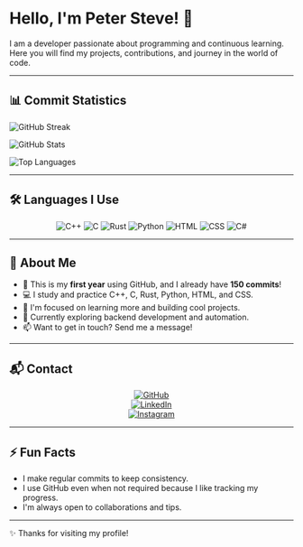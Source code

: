 # Hello, I'm Peter Steve! 👋

I am a developer passionate about programming and continuous learning.  
Here you will find my projects, contributions, and journey in the world of code.

---

## 📊 Commit Statistics

![GitHub Streak](https://github-readme-streak-stats.herokuapp.com?user=PeterSteve234&theme=dark)

![GitHub Stats](https://github-readme-stats.vercel.app/api?username=PeterSteve234&show_icons=true&theme=dark&count_private=true)

![Top Languages](https://github-readme-stats.vercel.app/api/top-langs/?username=PeterSteve234&layout=compact&theme=dark)

---

## 🛠️ Languages I Use

<div align="center">

![C++](https://img.shields.io/badge/-C++-00599C?style=for-the-badge&logo=c%2B%2B&logoColor=white)
![C](https://img.shields.io/badge/-C-555555?style=for-the-badge&logo=c&logoColor=white)
![Rust](https://img.shields.io/badge/-Rust-000000?style=for-the-badge&logo=rust&logoColor=white)
![Python](https://img.shields.io/badge/-Python-3776AB?style=for-the-badge&logo=python&logoColor=white)
![HTML](https://img.shields.io/badge/-HTML-E34F26?style=for-the-badge&logo=html5&logoColor=white)
![CSS](https://img.shields.io/badge/-CSS-1572B6?style=for-the-badge&logo=css3&logoColor=white)
![C#](https://img.shields.io/badge/-C%23-239120?style=for-the-badge&logo=c-sharp&logoColor=white)

</div>

---

## 🚀 About Me

- 📅 This is my **first year** using GitHub, and I already have **150 commits**!  
- 💻 I study and practice C++, C, Rust, Python, HTML, and CSS.  
- 🎯 I'm focused on learning more and building cool projects.  
- 🌱 Currently exploring backend development and automation.  
- 📫 Want to get in touch? Send me a message!

---

## 📬 Contact

<div align="center">

[![GitHub](https://img.shields.io/badge/-GitHub-181717?style=for-the-badge&logo=github&logoColor=white)](https://github.com/PeterSteve234)  
[![LinkedIn](https://img.shields.io/badge/-LinkedIn-0A66C2?style=for-the-badge&logo=linkedin&logoColor=white)](https://www.linkedin.com/in/pedro-henrique-esteves-neto-5379b1258/)  
[![Instagram](https://img.shields.io/badge/-Instagram-E4405F?style=for-the-badge&logo=instagram&logoColor=white)](https://www.instagram.com/pdr_henrik/)

</div>

---

## ⚡ Fun Facts

- I make regular commits to keep consistency.  
- I use GitHub even when not required because I like tracking my progress.  
- I'm always open to collaborations and tips.

---

✨ Thanks for visiting my profile!
